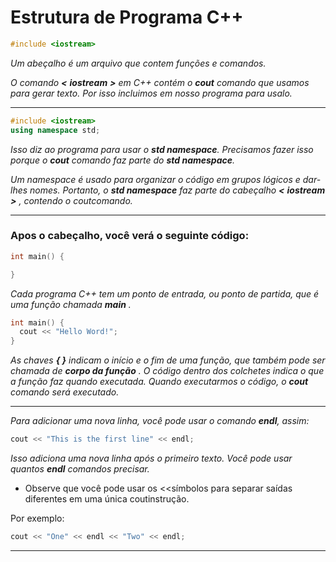 # Estrutura de Programa C++

```cpp
#include <iostream>
```
*Um abeçalho é um arquivo que contem funções e comandos.*

*O comando **<** **iostream** **>** em C++ contém o **cout** comando que usamos para gerar texto. Por isso incluimos em nosso programa para usalo.*

<hr>

```cpp
#include <iostream>
using namespace std;
```
*Isso diz ao programa para usar o **std namespace**.  Precisamos fazer isso porque o **cout** comando faz parte do **std namespace**.*

*Um namespace é usado para organizar o código em grupos lógicos e dar-lhes nomes. Portanto, o **std namespace** faz parte do cabeçalho **<** **iostream** **>** , contendo o coutcomando.*

<hr>

### Apos o cabeçalho, você verá o seguinte código:

```cpp
int main() {

}
```
*Cada programa C++ tem um ponto de entrada, ou ponto de partida, que é uma função chamada **main** .*

```cpp
int main() {
  cout << "Hello Word!";
}
```
*As chaves **{ }** indicam o início e o fim de uma função, que também pode ser chamada de **corpo da função** . O código dentro dos colchetes indica o que a função faz quando executada.*
*Quando executarmos o código, o **cout** comando será executado.*

<hr>

*Para adicionar uma nova linha, você pode usar o comando **endl**, assim:*

```cpp
cout << "This is the first line" << endl;
```
*Isso adiciona uma nova linha após o primeiro texto. Você pode usar quantos **endl** comandos precisar.*

+ Observe que você pode usar os <<símbolos para separar saídas diferentes em uma única coutinstrução.

Por exemplo:
```cpp
cout << "One" << endl << "Two" << endl;
```
<hr>

